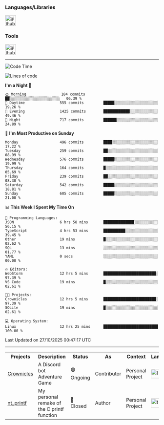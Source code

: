 <div>
    <h3>Languages/Libraries</h3>
    <img alt="github-chart" src="https://skillicons.dev/icons?i=c,py,js,ts,discordjs,html,css,md" height="35px">
</div>
<div>
    <h3>Tools</h3>
    <img alt="github-chart" src="https://skillicons.dev/icons?i=discord,git,github,gitlab,vim,vscode,webstorm,pycharm,ubuntu,pnpm,nodejs,docker" height="35px">
</div>

---
<!--START_SECTION:waka-->
![Code Time](http://img.shields.io/badge/Code%20Time-377%20hrs%2032%20mins-blue)

![Lines of code](https://img.shields.io/badge/From%20Hello%20World%20I%27ve%20Written-145.6%20thousand%20lines%20of%20code-blue)

**I'm a Night 🦉** 

```text
🌞 Morning                184 commits         ██░░░░░░░░░░░░░░░░░░░░░░░   06.39 % 
🌆 Daytime                555 commits         █████░░░░░░░░░░░░░░░░░░░░   19.26 % 
🌃 Evening                1425 commits        ████████████░░░░░░░░░░░░░   49.46 % 
🌙 Night                  717 commits         ██████░░░░░░░░░░░░░░░░░░░   24.89 % 
```
📅 **I'm Most Productive on Sunday** 

```text
Monday                   496 commits         ████░░░░░░░░░░░░░░░░░░░░░   17.22 % 
Tuesday                  259 commits         ██░░░░░░░░░░░░░░░░░░░░░░░   08.99 % 
Wednesday                576 commits         █████░░░░░░░░░░░░░░░░░░░░   19.99 % 
Thursday                 164 commits         █░░░░░░░░░░░░░░░░░░░░░░░░   05.69 % 
Friday                   239 commits         ██░░░░░░░░░░░░░░░░░░░░░░░   08.30 % 
Saturday                 542 commits         █████░░░░░░░░░░░░░░░░░░░░   18.81 % 
Sunday                   605 commits         █████░░░░░░░░░░░░░░░░░░░░   21.00 % 
```


📊 **This Week I Spent My Time On** 

```text
💬 Programming Languages: 
JSON                     6 hrs 58 mins       ██████████████░░░░░░░░░░░   56.15 % 
TypeScript               4 hrs 53 mins       ██████████░░░░░░░░░░░░░░░   39.45 % 
Other                    19 mins             █░░░░░░░░░░░░░░░░░░░░░░░░   02.62 % 
SQL                      13 mins             ░░░░░░░░░░░░░░░░░░░░░░░░░   01.77 % 
YAML                     0 secs              ░░░░░░░░░░░░░░░░░░░░░░░░░   00.00 % 

🔥 Editors: 
WebStorm                 12 hrs 5 mins       ████████████████████████░   97.39 % 
VS Code                  19 mins             █░░░░░░░░░░░░░░░░░░░░░░░░   02.61 % 

🐱‍💻 Projects: 
Crownicles               12 hrs 5 mins       ████████████████████████░   97.39 % 
SQLite                   19 mins             █░░░░░░░░░░░░░░░░░░░░░░░░   02.61 % 

💻 Operating System: 
Linux                    12 hrs 25 mins      █████████████████████████   100.00 % 
```


 Last Updated on 27/10/2025 00:47:17 UTC
<!--END_SECTION:waka-->

---
<table>
    <tr>
        <th>Projects</th>
        <th>Description</th>
        <th>Status</th>
        <th>As</th>
        <th>Context</th>
        <th>Language</th>
    </tr>
    <tr>
        <td>
            <a href="https://github.com/Crownicles/Crownicles">Crownicles</a>
        </td>
        <td>
            A Discord bot Adventure Game
        </td>
        <td>
            🟢 Ongoing
        </td>
        <td>
            Contributor
        </td>
        <td>
            Personal Project
        </td>
        <td>
            <img alt="ts icon" src="https://skillicons.dev/icons?i=ts" height="30px">
        </td>
    </tr>
        <td>
            <a href="https://github.com/Ntalcme/nt_printf">nt_printf</a>
        </td>
        <td>
             My personal remake of the C printf function 
        </td>
        <td>
            🔴 Closed
        </td>
        <td>
            Author
        </td>
        <td>
            Personal Project
        </td>
        <td>
            <img alt="ts icon" src="https://skillicons.dev/icons?i=c" height="30px">
        </td>
    </tr>
</table>
